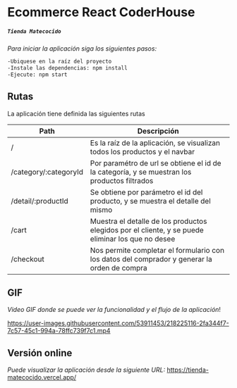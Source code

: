 # Ecommerce React CoderHouse
##### `Tienda Matecocido`

_Para iniciar la aplicación siga los siguientes pasos:_
```sh
-Ubiquese en la raíz del proyecto
-Instale las dependencias: npm install
-Ejecute: npm start
```

## Rutas
La aplicación tiene definida las siguientes rutas

| Path | Descripción |
| ------ | ------ |
|   /  | Es la raíz de la aplicación, se visualizan todos los productos y el navbar |
| /category/:categoryId | Por paramétro de url se obtiene el id de la categoría, y se muestran los productos filtrados |
| /detail/:productId | Se obtiene por parámetro el id del producto, y se muestra el detalle del mismo  |
| /cart | Muestra el detalle de los productos elegidos por el cliente, y se puede eliminar los que no desee |
| /checkout | Nos permite completar el formulario con los datos del comprador y generar la orden de compra |

## GIF
_Video GIF donde se puede ver la funcionalidad y el flujo de la aplicación_!


https://user-images.githubusercontent.com/53911453/218225116-2fa344f7-7c57-45c1-994a-78ffc739f7c1.mp4

## Versión online
_Puede visualizar la aplicación desde la siguiente URL:_
https://tienda-matecocido.vercel.app/ 




